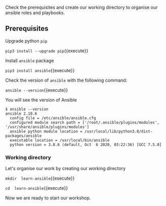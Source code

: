 Check the prerequisites and create our working directory to organise our ansible roles and playbooks.

## Prerequisites

Upgrade python `pip`

`pip3 install --upgrade pip`{{execute}}

Install `ansible` package

`pip3 install ansible`{{execute}}

Check the version of `ansible`  with the following command:

`ansible --version`{{execute}}

You will see the version of Ansible
```
$ ansible --version
ansible 2.10.6
  config file = /etc/ansible/ansible.cfg
  configured module search path = ['/root/.ansible/plugins/modules', '/usr/share/ansible/plugins/modules']
  ansible python module location = /usr/local/lib/python3.8/dist-packages/ansible
  executable location = /usr/local/bin/ansible
  python version = 3.8.6 (default, Oct  6 2020, 03:22:36) [GCC 7.5.0]
```

### Working directory

Let's organise our work by creating our working directory

`mkdir  learn-ansible`{{execute}}

`cd  learn-ansible`{{execute}}

Now we are ready to start our workshop.